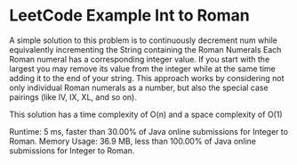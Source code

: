 # LeetCode Example Int to Roman
A simple solution to this problem is to continuously decrement num while equivalently incrementing the String containing the Roman Numerals
Each Roman numeral has a corresponding integer value. If you start with the largest you may remove its value from the integer while at the same time adding it to the end of your string. This approach works by considering not only individual Roman numerals as a number, but also the special case pairings (like IV, IX, XL, and so on).

This solution has a time complexity of O(n) and a space complexity of O(1)

Runtime: 5 ms, faster than 30.00% of Java online submissions for Integer to Roman.
Memory Usage: 36.9 MB, less than 100.00% of Java online submissions for Integer to Roman.
